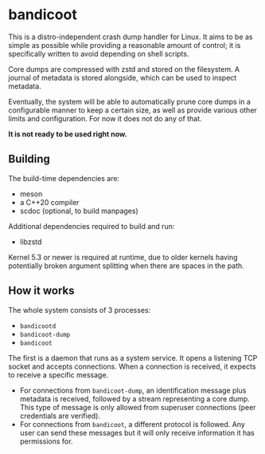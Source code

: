 # bandicoot

This is a distro-independent crash dump handler for Linux. It aims to be as
simple as possible while providing a reasonable amount of control; it is
specifically written to avoid depending on shell scripts.

Core dumps are compressed with zstd and stored on the filesystem. A journal
of metadata is stored alongside, which can be used to inspect metadata.

Eventually, the system will be able to automatically prune core dumps in
a configurable manner to keep a certain size, as well as provide various
other limits and configuration. For now it does not do any of that.

**It is not ready to be used right now.**

## Building

The build-time dependencies are:

* meson
* a C++20 compiler
* scdoc (optional, to build manpages)

Additional dependencies required to build and run:

* libzstd

Kernel 5.3 or newer is required at runtime, due to older kernels having
potentially broken argument splitting when there are spaces in the path.

## How it works

The whole system consists of 3 processes:

* `bandicootd`
* `bandicoot-dump`
* `bandicoot`

The first is a daemon that runs as a system service. It opens a listening
TCP socket and accepts connections. When a connection is received, it expects
to receive a specific message.

* For connections from `bandicoot-dump`, an identification message plus metadata
  is received, followed by a stream representing a core dump. This type of
  message is only allowed from superuser connections (peer credentials are
  verified).
* For connections from `bandicoot`, a different protocol is followed. Any
  user can send these messages but it will only receive information it has
  permissions for.
